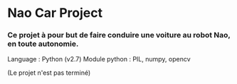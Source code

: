 # Nao Car Project

### Ce projet à pour but de faire conduire une voiture au robot Nao, en toute autonomie.

Language : Python (v2.7)
Module python : PIL, numpy, opencv

(Le projet n'est pas terminé)
